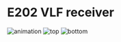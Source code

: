 # E202 VLF receiver

![animation](https://ambraglow.github.io/VLF-receiver/rotating.gif)
![top](https://ambraglow.github.io/VLF-receiver/top.png)
![bottom](https://ambraglow.github.io/VLF-receiver/bottom.png)

